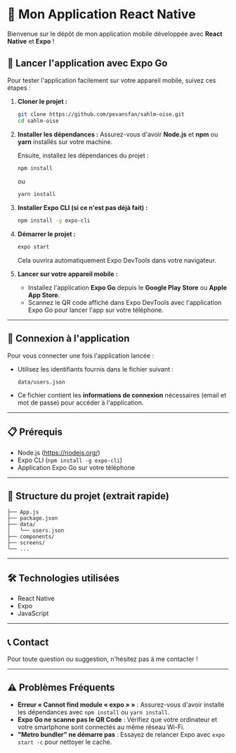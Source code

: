 # 📱 Mon Application React Native

Bienvenue sur le dépôt de mon application mobile développée avec **React Native** et **Expo** !

## 🚀 Lancer l'application avec Expo Go

Pour tester l'application facilement sur votre appareil mobile, suivez ces étapes :

1. **Cloner le projet :**
   ```bash
   git clone https://github.com/pevansfan/sahlm-oise.git
   cd sahlm-oise
   ```

2. **Installer les dépendances :**
   Assurez-vous d'avoir **Node.js** et **npm** ou **yarn** installés sur votre machine.

   Ensuite, installez les dépendances du projet :
   ```bash
   npm install
   ```
   ou
   ```bash
   yarn install
   ```

3. **Installer Expo CLI (si ce n'est pas déjà fait) :**
   ```bash
   npm install -g expo-cli
   ```

4. **Démarrer le projet :**
   ```bash
   expo start
   ```
   Cela ouvrira automatiquement Expo DevTools dans votre navigateur.

5. **Lancer sur votre appareil mobile :**
   - Installez l'application **Expo Go** depuis le **Google Play Store** ou **Apple App Store**.
   - Scannez le QR code affiché dans Expo DevTools avec l'application Expo Go pour lancer l'app sur votre téléphone.

---

## 🔐 Connexion à l'application

Pour vous connecter une fois l'application lancée :

- Utilisez les identifiants fournis dans le fichier suivant :
  ```
  data/users.json
  ```
- Ce fichier contient les **informations de connexion** nécessaires (email et mot de passe) pour accéder à l'application.

---

## 📋 Prérequis

- Node.js (https://nodejs.org/)
- Expo CLI (`npm install -g expo-cli`)
- Application Expo Go sur votre téléphone

---

## 📂 Structure du projet (extrait rapide)

```
├── App.js
├── package.json
├── data/
│   └── users.json
├── components/
├── screens/
└── ...
```

---

## 🛠 Technologies utilisées

- React Native
- Expo
- JavaScript

---

## 📞 Contact

Pour toute question ou suggestion, n'hésitez pas à me contacter !

---

## ⚠️ Problèmes Fréquents

- **Erreur « Cannot find module « expo » »** : Assurez-vous d'avoir installé les dépendances avec `npm install` ou `yarn install`.
- **Expo Go ne scanne pas le QR Code** : Vérifiez que votre ordinateur et votre smartphone sont connectés au même réseau Wi-Fi.
- **"Metro bundler" ne démarre pas** : Essayez de relancer Expo avec `expo start -c` pour nettoyer le cache.